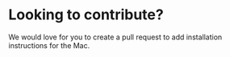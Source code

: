 # Looking to contribute? 
We would love for you to create a pull request to add installation instructions for the Mac.